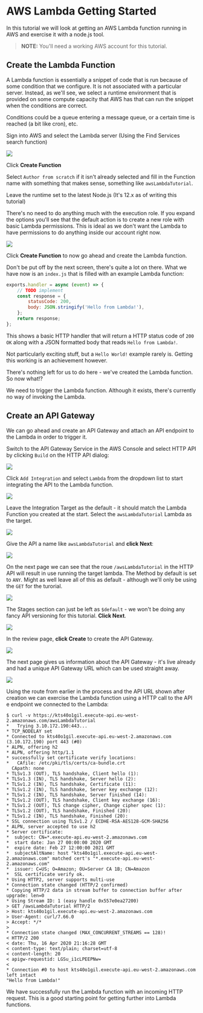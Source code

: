 # AWS Lambda Getting Started

In this tutorial we will look at getting an AWS Lambda function running in AWS and exercise it with a node.js tool.

>**NOTE:** You'll need a working AWS account for this tutorial.

## Create the Lambda Function

A Lambda function is essentially a snippet of code that is run because of some condition that we configure. It is not associated with a particular server. Instead, as we'll see, we select a runtime environment that is provided on some compute capacity that AWS has that can run the snippet when the conditions are correct.

Conditions could be a queue entering a message queue, or a certain time is reached (a bit like cron), etc.

Sign into AWS and select the Lambda server (Using the Find Services search function)

![](/img/open-software/aws/aws-lambda-getting-started/100-lambda-frontscreen.png)

Click **Create Function**

Select `Author from scratch` if it isn't already selected and fill in the Function name with something that makes sense, something like `awsLambdaTutorial`.

Leave the runtime set to the latest Node.js (It's 12.x as of writing this tutorial)

There's no need to do anything much with the execution role. If you expand the options you'll see that the default action is to create a new role with basic Lambda permissions. This is ideal as we don't want the Lambda to have permissions to do anything inside our account right now.

![](/img/open-software/aws/aws-lambda-getting-started/110-lambda-create.png)

Click **Create Function** to now go ahead and create the Lambda function.

Don't be put off by the next screen, there's quite a lot on there. What we have now is an `index.js` that is filled with an example Lambda function:

```javascript
exports.handler = async (event) => {
    // TODO implement
    const response = {
        statusCode: 200,
        body: JSON.stringify('Hello from Lambda!'),
    };
    return response;
};
```

This shows a basic HTTP handler that will return a HTTP status code of `200 OK` along with a JSON formatted body that reads `Hello from Lambda!`.

Not particularly exciting stuff, but a `Hello World!` example rarely is. Getting this working is an achievement however.

There's nothing left for us to do here - we've created the Lambda function. So now what!?

We need to trigger the Lambda function. Although it exists, there's currently no way of invoking the Lambda.

## Create an API Gateway

We can go ahead and create an API Gateway and attach an API endpoint to the Lambda in order to trigger it.

Switch to the API Gateway Service in the AWS Console and select HTTP API by clicking `Build` on the HTTP API dialog:

![](/img/open-software/aws/aws-lambda-getting-started/120-api-gateway-http.png)

Click `Add Integration` and select `Lambda` from the dropdown list to start integrating the API to the Lambda function.

![](/img/open-software/aws/aws-lambda-getting-started/130-api-gateway-add-lambda.png)

Leave the Integration Target as the default - it should match the Lambda Function you created at the start. Select the `awsLambdaTutorial` Lambda as the target.

![](/img/open-software/aws/aws-lambda-getting-started/140-api-gateway-add-lambda-awslambdatutorial.png)

Give the API a name like `awsLambdaTutorial` and **click Next**:

![](/img/open-software/aws/aws-lambda-getting-started/150-api-gateway-add-lambda-name.png)

On the next page we can see that the roue `/awsLambdaTutorial` in the HTTP API will result in use running the target lambda. The Method by default is set to `ANY`. Might as well leave all of this as default - although we'll only be using the `GET` for the turorial.

![](/img/open-software/aws/aws-lambda-getting-started/160-api-gateway-add-lambda-routes.png)

The Stages section can just be left as `$default` - we won't be doing any fancy API versioning for this tutorial. **Click Next**.

![](/img/open-software/aws/aws-lambda-getting-started/170-api-gateway-add-lambda-stages.png)

In the review page, **click Create** to create the API Gateway.

![](/img/open-software/aws/aws-lambda-getting-started/180-api-gateway-add-lambda-review.png)

The next page gives us information about the API Gateway - it's live already and had a unique API Gateway URL which can be used straight away.

![](/img/open-software/aws/aws-lambda-getting-started/190-api-gateway-add-lambda-create.png)

Using the route from earlier in the process and the API URL shown after creation we can exercise the Lambda function using a HTTP call to the API e
endpoint we connected to the Lambda:

```
$ curl -v https://kts40o1gil.execute-api.eu-west-2.amazonaws.com/awsLambdaTutorial
*   Trying 3.10.172.190:443...
* TCP_NODELAY set
* Connected to kts40o1gil.execute-api.eu-west-2.amazonaws.com (3.10.172.190) port 443 (#0)
* ALPN, offering h2
* ALPN, offering http/1.1
* successfully set certificate verify locations:
*   CAfile: /etc/pki/tls/certs/ca-bundle.crt
  CApath: none
* TLSv1.3 (OUT), TLS handshake, Client hello (1):
* TLSv1.3 (IN), TLS handshake, Server hello (2):
* TLSv1.2 (IN), TLS handshake, Certificate (11):
* TLSv1.2 (IN), TLS handshake, Server key exchange (12):
* TLSv1.2 (IN), TLS handshake, Server finished (14):
* TLSv1.2 (OUT), TLS handshake, Client key exchange (16):
* TLSv1.2 (OUT), TLS change cipher, Change cipher spec (1):
* TLSv1.2 (OUT), TLS handshake, Finished (20):
* TLSv1.2 (IN), TLS handshake, Finished (20):
* SSL connection using TLSv1.2 / ECDHE-RSA-AES128-GCM-SHA256
* ALPN, server accepted to use h2
* Server certificate:
*  subject: CN=*.execute-api.eu-west-2.amazonaws.com
*  start date: Jan 27 00:00:00 2020 GMT
*  expire date: Feb 27 12:00:00 2021 GMT
*  subjectAltName: host "kts40o1gil.execute-api.eu-west-2.amazonaws.com" matched cert's "*.execute-api.eu-west-2.amazonaws.com"
*  issuer: C=US; O=Amazon; OU=Server CA 1B; CN=Amazon
*  SSL certificate verify ok.
* Using HTTP2, server supports multi-use
* Connection state changed (HTTP/2 confirmed)
* Copying HTTP/2 data in stream buffer to connection buffer after upgrade: len=0
* Using Stream ID: 1 (easy handle 0x557e0ea27200)
> GET /awsLambdaTutorial HTTP/2
> Host: kts40o1gil.execute-api.eu-west-2.amazonaws.com
> User-Agent: curl/7.66.0
> Accept: */*
>
* Connection state changed (MAX_CONCURRENT_STREAMS == 128)!
< HTTP/2 200
< date: Thu, 16 Apr 2020 21:16:28 GMT
< content-type: text/plain; charset=utf-8
< content-length: 20
< apigw-requestid: LGSu_i1cLPEEPNw=
<
* Connection #0 to host kts40o1gil.execute-api.eu-west-2.amazonaws.com left intact
"Hello from Lambda!"
```

We have successfully run the Lambda function with an incoming HTTP request. This is a good starting point for getting further into Lambda functions.
